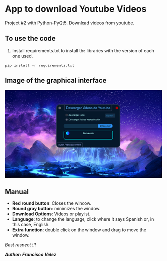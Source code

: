# App to download Youtube Videos

Project #2 with Python-PyQt5. Download videos from youtube.

## To use the code

1. Install requirements.txt to install the libraries with the version of each one used.

```
pip install -r requirements.txt
```

## Image of the graphical interface

![Sample image of the graphical interface](./Image.png)

## Manual

* **Red round button**: Closes the window.
* **Round gray button**: minimizes the window.
* **Download Options**: Videos or playlist.
* **Language**: to change the language, click where it says Spanish or, in this case, English.
* **Extra function**: double click on the window and drag to move the window.

<i>Best respect !!! </i>

**<cite>Author: Francisco Velez</cite>**
